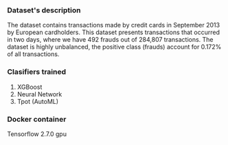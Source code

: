 ### Dataset's description
The dataset contains transactions made by credit cards in September 2013 by European cardholders.
This dataset presents transactions that occurred in two days, where we have 492 frauds out of 284,807 transactions. The dataset is highly unbalanced, the positive class (frauds) account for 0.172% of all transactions.

### Clasifiers trained
1. XGBoost
2. Neural Network
3. Tpot (AutoML)

### Docker container
Tensorflow 2.7.0 gpu
